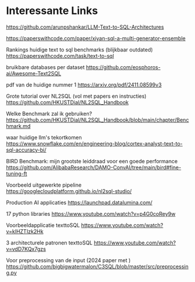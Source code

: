 # Interessante Links

<https://github.com/arunpshankar/LLM-Text-to-SQL-Architectures>

<https://paperswithcode.com/paper/xiyan-sql-a-multi-generator-ensemble>

Rankings huidige text to sql benchmarks (blijkbaar outdated)
<https://paperswithcode.com/task/text-to-sql>

bruikbare databases per dataset
<https://github.com/eosphoros-ai/Awesome-Text2SQL>

pdf van de huidige nummer 1
<https://arxiv.org/pdf/2411.08599v3>

Grote tutorial over NL2SQL (vol met papers en instructies)
<https://github.com/HKUSTDial/NL2SQL_Handbook>

Welke Benchmark zal ik gebruiken?
<https://github.com/HKUSTDial/NL2SQL_Handbook/blob/main/chapter/Benchmark.md>

waar huidige llm's tekortkomen
<https://www.snowflake.com/en/engineering-blog/cortex-analyst-text-to-sql-accuracy-bi/>

BIRD Benchmark: mijn grootste leiddraad voor een goede performance
<https://github.com/AlibabaResearch/DAMO-ConvAI/tree/main/bird#fine-tuning-ft>

Voorbeeld uitgewerkte pipeline
<https://googlecloudplatform.github.io/nl2sql-studio/>

Production AI applicaties
<https://launchpad.datalumina.com/>

17 python libraries
<https://www.youtube.com/watch?v=p4G0coRey9w>

Voorbeeldapplicatie texttoSQL
<https://www.youtube.com/watch?v=klHZTIzk2Hk>

3 architecturele patronen texttoSQL
<https://www.youtube.com/watch?v=vdD7KQx7gzs>

Voor preprocessing van de input (2024 paper met )
<https://github.com/bigbigwatermalon/C3SQL/blob/master/src/preprocessing.py>
